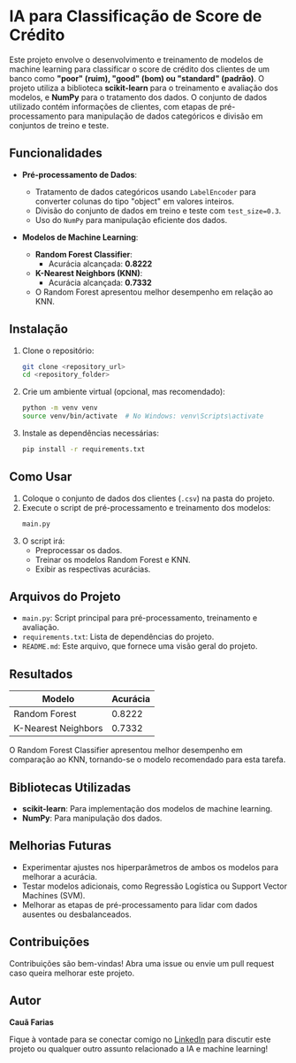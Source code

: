 # IA para Classificação de Score de Crédito

Este projeto envolve o desenvolvimento e treinamento de modelos de machine learning para classificar o score de crédito dos clientes de um banco como **"poor" (ruim), "good" (bom) ou "standard" (padrão)**. O projeto utiliza a biblioteca **scikit-learn** para o treinamento e avaliação dos modelos, e **NumPy** para o tratamento dos dados. O conjunto de dados utilizado contém informações de clientes, com etapas de pré-processamento para manipulação de dados categóricos e divisão em conjuntos de treino e teste.

## Funcionalidades

- **Pré-processamento de Dados**:
  - Tratamento de dados categóricos usando `LabelEncoder` para converter colunas do tipo "object" em valores inteiros.
  - Divisão do conjunto de dados em treino e teste com `test_size=0.3`.
  - Uso do `NumPy` para manipulação eficiente dos dados.

- **Modelos de Machine Learning**:
  - **Random Forest Classifier**:
    - Acurácia alcançada: **0.8222**
  - **K-Nearest Neighbors (KNN)**:
    - Acurácia alcançada: **0.7332**
  - O Random Forest apresentou melhor desempenho em relação ao KNN.

## Instalação

1. Clone o repositório:
   ```bash
   git clone <repository_url>
   cd <repository_folder>
   ```

2. Crie um ambiente virtual (opcional, mas recomendado):
   ```bash
   python -m venv venv
   source venv/bin/activate  # No Windows: venv\Scripts\activate
   ```

3. Instale as dependências necessárias:
   ```bash
   pip install -r requirements.txt
   ```

## Como Usar

1. Coloque o conjunto de dados dos clientes (`.csv`) na pasta do projeto.
2. Execute o script de pré-processamento e treinamento dos modelos:
   ```bash
   main.py
   ```
3. O script irá:
   - Preprocessar os dados.
   - Treinar os modelos Random Forest e KNN.
   - Exibir as respectivas acurácias.

## Arquivos do Projeto

- `main.py`: Script principal para pré-processamento, treinamento e avaliação.
- `requirements.txt`: Lista de dependências do projeto.
- `README.md`: Este arquivo, que fornece uma visão geral do projeto.

## Resultados

| Modelo              | Acurácia |
|---------------------|----------|
| Random Forest       | 0.8222   |
| K-Nearest Neighbors | 0.7332   |

O Random Forest Classifier apresentou melhor desempenho em comparação ao KNN, tornando-se o modelo recomendado para esta tarefa.

## Bibliotecas Utilizadas

- **scikit-learn**: Para implementação dos modelos de machine learning.
- **NumPy**: Para manipulação dos dados.

## Melhorias Futuras

- Experimentar ajustes nos hiperparâmetros de ambos os modelos para melhorar a acurácia.
- Testar modelos adicionais, como Regressão Logística ou Support Vector Machines (SVM).
- Melhorar as etapas de pré-processamento para lidar com dados ausentes ou desbalanceados.

## Contribuições

Contribuições são bem-vindas! Abra uma issue ou envie um pull request caso queira melhorar este projeto.

## Autor

**Cauã Farias**

Fique à vontade para se conectar comigo no [LinkedIn](https://www.linkedin.com/in/cau%C3%A3-farias-739013288/) para discutir este projeto ou qualquer outro assunto relacionado a IA e machine learning!

